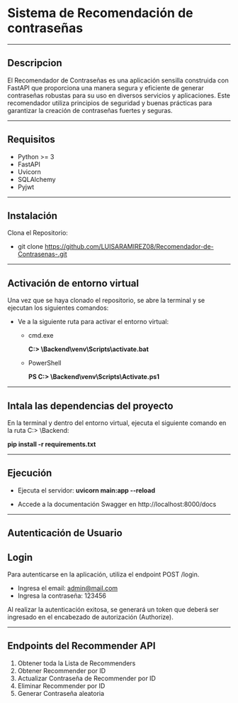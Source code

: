 # Sistema de Recomendación de contraseñas
***
## Descripcion
El Recomendador de Contraseñas es una aplicación sensilla construida con FastAPI que proporciona una manera segura y eficiente de generar contraseñas robustas para su uso en diversos servicios y aplicaciones. Este recomendador utiliza principios de seguridad y buenas prácticas para garantizar la creación de contraseñas fuertes y seguras.
***
## Requisitos
- Python >= 3
- FastAPI
- Uvicorn 
- SQLAlchemy 
- Pyjwt

***
## Instalación 
Clona el Repositorio:

- git clone https://github.com/LUISARAMIREZ08/Recomendador-de-Contrasenas-.git
***
## Activación de entorno virtual
Una vez que se haya clonado el repositorio, se abre la terminal y se ejecutan los siguientes comandos:
- Ve a la siguiente ruta para activar el entorno virtual:
  - cmd.exe
  
    **C:\> <venv>\Backend\venv\Scripts\activate.bat**

  - PowerShell

    **PS C:\> <venv>\Backend\venv\Scripts\Activate.ps1**
***
## Intala las dependencias del proyecto 
En la terminal y dentro del entorno virtual, ejecuta el siguiente comando en la ruta C:\> <venv>\Backend:

**pip install -r requirements.txt**
***
## Ejecución 
- Ejecuta el servidor:
   **uvicorn main:app --reload**

- Accede a la documentación Swagger en http://localhost:8000/docs 
***
## Autenticación de Usuario
## Login
Para autenticarse en la aplicación, utiliza el endpoint POST /login.
- Ingresa el email: admin@mail.com
- Ingresa la contraseña: 123456

Al realizar la autenticación exitosa, se generará un token que deberá ser ingresado en el encabezado de autorización (Authorize).
***
## Endpoints del Recommender API
1. Obtener toda la Lista de Recommenders 
2. Obtener Recommender por ID 
3. Actualizar Contraseña de Recommender por ID 
4. Eliminar Recommender por ID
5. Generar Contraseña aleatoria 


